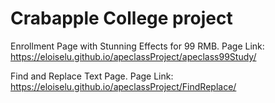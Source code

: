 # Crabapple College project

Enrollment Page with Stunning Effects for 99 RMB.
Page Link: https://eloiselu.github.io/apeclassProject/apeclass99Study/

Find and Replace Text Page.
Page Link: https://eloiselu.github.io/apeclassProject/FindReplace/
